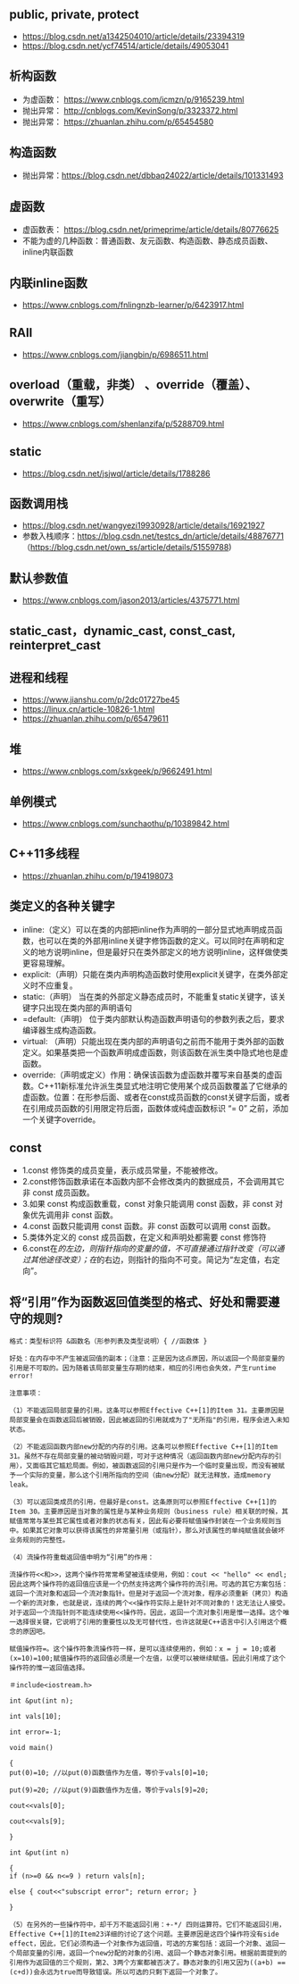## public, private, protect
  + https://blog.csdn.net/a1342504010/article/details/23394319
  + https://blog.csdn.net/ycf74514/article/details/49053041
 
## 析构函数
  + 为虚函数： https://www.cnblogs.com/icmzn/p/9165239.html
  + 抛出异常： http://cnblogs.com/KevinSong/p/3323372.html
  + 抛出异常： https://zhuanlan.zhihu.com/p/65454580
  
## 构造函数
  + 抛出异常：https://blog.csdn.net/dbbaq24022/article/details/101331493

## 虚函数
  + 虚函数表： https://blog.csdn.net/primeprime/article/details/80776625
  + 不能为虚的几种函数：普通函数、友元函数、构造函数、静态成员函数、inline内联函数
  
## 内联inline函数
  + https://www.cnblogs.com/fnlingnzb-learner/p/6423917.html
  
## RAII
  + https://www.cnblogs.com/jiangbin/p/6986511.html
  
##  overload（重载，非类） 、override（覆盖）、overwrite（重写）
  + https://www.cnblogs.com/shenlanzifa/p/5288709.html

## static
  + https://blog.csdn.net/jsjwql/article/details/1788286
  
## 函数调用栈
  + https://blog.csdn.net/wangyezi19930928/article/details/16921927
  + 参数入栈顺序：https://blog.csdn.net/testcs_dn/article/details/48876771  （https://blog.csdn.net/own_ss/article/details/51559788)
  
## 默认参数值
  + https://www.cnblogs.com/jason2013/articles/4375771.html
  
## static_cast，dynamic_cast, const_cast, reinterpret_cast

## 进程和线程
  + https://www.jianshu.com/p/2dc01727be45
  + https://linux.cn/article-10826-1.html
  + https://zhuanlan.zhihu.com/p/65479611 

## 堆
  + https://www.cnblogs.com/sxkgeek/p/9662491.html

## 单例模式
  + https://www.cnblogs.com/sunchaothu/p/10389842.html

## C++11多线程
  + https://zhuanlan.zhihu.com/p/194198073

## 类定义的各种关键字
  + inline:（定义）可以在类的内部把inline作为声明的一部分显式地声明成员函数，也可以在类的外部用inline关键字修饰函数的定义。可以同时在声明和定义的地方说明inline，但是最好只在类外部定义的地方说明inline，这样做使类更容易理解。
  + explicit:（声明）只能在类内声明构造函数时使用explicit关键字，在类外部定义时不应重复。
  + static:（声明） 当在类的外部定义静态成员时，不能重复static关键字，该关键字只出现在类内部的声明语句
  + =default:（声明） 位于类内部默认构造函数声明语句的参数列表之后，要求编译器生成构造函数。
  + virtual: （声明）只能出现在类内部的声明语句之前而不能用于类外部的函数定义。如果基类把一个函数声明成虚函数，则该函数在派生类中隐式地也是虚函数。
  + override:（声明或定义）作用：确保该函数为虚函数并覆写来自基类的虚函数。C++11新标准允许派生类显式地注明它使用某个成员函数覆盖了它继承的虚函数。位置：在形参后面、或者在const成员函数的const关键字后面，或者在引用成员函数的引用限定符后面，函数体或纯虚函数标识 “= 0” 之前，添加一个关键字override。

## const
  + 1.const 修饰类的成员变量，表示成员常量，不能被修改。
  + 2.const修饰函数承诺在本函数内部不会修改类内的数据成员，不会调用其它非 const 成员函数。
  + 3.如果 const 构成函数重载，const 对象只能调用 const 函数，非 const 对象优先调用非 const 函数。
  + 4.const 函数只能调用 const 函数。非 const 函数可以调用 const 函数。
  + 5.类体外定义的 const 成员函数，在定义和声明处都需要 const 修饰符
  + 6.const在*的左边，则指针指向的变量的值，不可直接通过指针改变（可以通过其他途径改变）；在*的右边，则指针的指向不可变。简记为“左定值，右定向”。

## 将“引用”作为函数返回值类型的格式、好处和需要遵守的规则?
```
格式：类型标识符 &函数名（形参列表及类型说明）{ //函数体 }

好处：在内存中不产生被返回值的副本；（注意：正是因为这点原因，所以返回一个局部变量的引用是不可取的。因为随着该局部变量生存期的结束，相应的引用也会失效，产生runtime error! 

注意事项：

（1）不能返回局部变量的引用。这条可以参照Effective C++[1]的Item 31。主要原因是局部变量会在函数返回后被销毁，因此被返回的引用就成为了"无所指"的引用，程序会进入未知状态。

（2）不能返回函数内部new分配的内存的引用。这条可以参照Effective C++[1]的Item 31。虽然不存在局部变量的被动销毁问题，可对于这种情况（返回函数内部new分配内存的引用），又面临其它尴尬局面。例如，被函数返回的引用只是作为一个临时变量出现，而没有被赋予一个实际的变量，那么这个引用所指向的空间（由new分配）就无法释放，造成memory leak。

（3）可以返回类成员的引用，但最好是const。这条原则可以参照Effective C++[1]的Item 30。主要原因是当对象的属性是与某种业务规则（business rule）相关联的时候，其赋值常常与某些其它属性或者对象的状态有关，因此有必要将赋值操作封装在一个业务规则当中。如果其它对象可以获得该属性的非常量引用（或指针），那么对该属性的单纯赋值就会破坏业务规则的完整性。

（4）流操作符重载返回值申明为“引用”的作用：

流操作符<<和>>，这两个操作符常常希望被连续使用，例如：cout << "hello" << endl;　因此这两个操作符的返回值应该是一个仍然支持这两个操作符的流引用。可选的其它方案包括：返回一个流对象和返回一个流对象指针。但是对于返回一个流对象，程序必须重新（拷贝）构造一个新的流对象，也就是说，连续的两个<<操作符实际上是针对不同对象的！这无法让人接受。对于返回一个流指针则不能连续使用<<操作符。因此，返回一个流对象引用是惟一选择。这个唯一选择很关键，它说明了引用的重要性以及无可替代性，也许这就是C++语言中引入引用这个概念的原因吧。 

赋值操作符=。这个操作符象流操作符一样，是可以连续使用的，例如：x = j = 10;或者(x=10)=100;赋值操作符的返回值必须是一个左值，以便可以被继续赋值。因此引用成了这个操作符的惟一返回值选择。

＃include<iostream.h>

int &put(int n);

int vals[10];

int error=-1;

void main()

{
put(0)=10; //以put(0)函数值作为左值，等价于vals[0]=10; 

put(9)=20; //以put(9)函数值作为左值，等价于vals[9]=20; 

cout<<vals[0]; 

cout<<vals[9];

} 

int &put(int n)

{
if (n>=0 && n<=9 ) return vals[n]; 

else { cout<<"subscript error"; return error; }

}

（5）在另外的一些操作符中，却千万不能返回引用：+-*/ 四则运算符。它们不能返回引用，Effective C++[1]的Item23详细的讨论了这个问题。主要原因是这四个操作符没有side effect，因此，它们必须构造一个对象作为返回值，可选的方案包括：返回一个对象、返回一个局部变量的引用，返回一个new分配的对象的引用、返回一个静态对象引用。根据前面提到的引用作为返回值的三个规则，第2、3两个方案都被否决了。静态对象的引用又因为((a+b) == (c+d))会永远为true而导致错误。所以可选的只剩下返回一个对象了。
```

